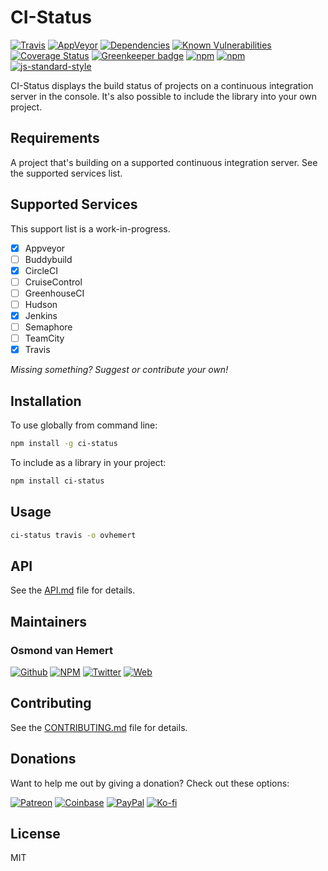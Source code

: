 # CI-Status

[![Travis](https://img.shields.io/travis/com/ovhemert/ci-status.svg?branch=master&logo=travis)](https://travis-ci.com/ovhemert/ci-status)
[![AppVeyor](https://img.shields.io/appveyor/ci/ovhemert/ci-status.svg?logo=appveyor)](https://ci.appveyor.com/project/ovhemert/ci-status)
[![Dependencies](https://img.shields.io/david/ovhemert/ci-status.svg)](https://david-dm.org/ovhemert/ci-status)
[![Known Vulnerabilities](https://snyk.io/test/npm/ci-status/badge.svg)](https://snyk.io/test/npm/ci-status)
[![Coverage Status](https://coveralls.io/repos/github/ovhemert/ci-status/badge.svg?branch=master)](https://coveralls.io/github/ovhemert/ci-status?branch=master)
[![Greenkeeper badge](https://badges.greenkeeper.io/ovhemert/ci-status.svg)](https://greenkeeper.io/)
[![npm](https://img.shields.io/npm/v/ci-status.svg)](https://www.npmjs.com/package/ci-status)
[![npm](https://img.shields.io/npm/dm/ci-status.svg)](https://www.npmjs.com/package/ci-status)
[![js-standard-style](https://img.shields.io/badge/code%20style-standard-brightgreen.svg?style=flat)](http://standardjs.com/)

CI-Status displays the build status of projects on a continuous integration server in the console.
It's also possible to include the library into your own project.

## Requirements

A project that's building on a supported continuous integration server.
See the supported services list.

## Supported Services

This support list is a work-in-progress.

- [x] Appveyor
- [ ] Buddybuild
- [x] CircleCI
- [ ] CruiseControl
- [ ] GreenhouseCI
- [ ] Hudson
- [x] Jenkins
- [ ] Semaphore
- [ ] TeamCity
- [x] Travis

*Missing something? Suggest or contribute your own!*

## Installation

To use globally from command line:

```bash
npm install -g ci-status
```

To include as a library in your project:

```bash
npm install ci-status
```

## Usage

```bash
ci-status travis -o ovhemert
```

## API

See the [API.md](./docs/API.md) file for details.

## Maintainers

### Osmond van Hemert

[![Github](https://img.shields.io/badge/style-github-333333.svg?logo=github&logoColor=white&label=)](https://github.com/ovhemert)
[![NPM](https://img.shields.io/badge/style-npm-333333.svg?logo=npm&logoColor=&label=)](https://www.npmjs.com/~ovhemert)
[![Twitter](https://img.shields.io/badge/style-twitter-333333.svg?logo=twitter&logoColor=&label=)](https://twitter.com/osmondvanhemert)
[![Web](https://img.shields.io/badge/style-website-333333.svg?logoColor=white&label=&logo=diaspora)](https://www.osmondvanhemert.nl)

## Contributing

See the [CONTRIBUTING.md](./docs/CONTRIBUTING.md) file for details.

## Donations

Want to help me out by giving a donation? Check out these options:

[![Patreon](https://img.shields.io/badge/style-patreon-333333.svg?logo=patreon&logoColor=&label=)](https://www.patreon.com/ovhemert)
[![Coinbase](https://img.shields.io/badge/style-bitcoin-333333.svg?logo=bitcoin&logoColor=&label=)](https://commerce.coinbase.com/checkout/fd177bf0-a89a-481b-889e-22bfce857b75)
[![PayPal](https://img.shields.io/badge/style-paypal-333333.svg?logo=paypal&logoColor=&label=)](https://www.paypal.me/osmondvanhemert)
[![Ko-fi](https://img.shields.io/badge/style-coffee-333333.svg?logo=ko-fi&logoColor=&label=)](http://ko-fi.com/ovhemert)

## License

MIT
